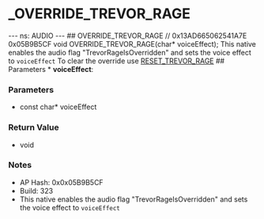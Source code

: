 # _OVERRIDE_TREVOR_RAGE

--- ns: AUDIO --- ## OVERRIDE_TREVOR_RAGE  // 0x13AD665062541A7E 0x05B9B5CF void OVERRIDE_TREVOR_RAGE(char* voiceEffect);  This native enables the audio flag "TrevorRageIsOverridden" and sets the voice effect to `voiceEffect`  To clear the override use [RESET_TREVOR_RAGE](#_0xE78503B10C4314E0)  ## Parameters * **voiceEffect**:

### Parameters
* const char* voiceEffect

### Return Value
* void

### Notes
* AP Hash: 0x0x05B9B5CF
* Build: 323
* This native enables the audio flag "TrevorRageIsOverridden" and sets the voice effect to `voiceEffect`

